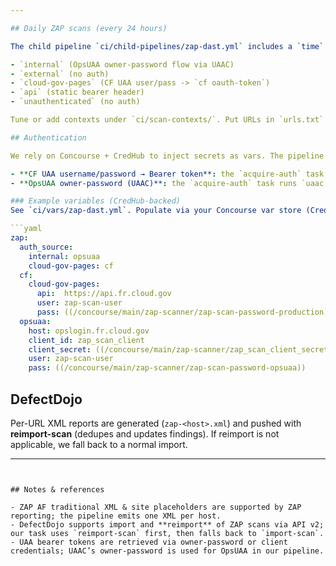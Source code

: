 ```yaml
---

## Daily ZAP scans (every 24 hours)

The child pipeline `ci/child-pipelines/zap-dast.yml` includes a `time` resource with `interval: 24h` and scans the following contexts in parallel:

- `internal` (OpsUAA owner-password flow via UAAC)
- `external` (no auth)
- `cloud-gov-pages` (CF UAA user/pass -> `cf oauth-token`)
- `api` (static bearer header)
- `unauthenticated` (no auth)

Tune or add contexts under `ci/scan-contexts/`. Put URLs in `urls.txt` and settings in `config.yml`. A `test-template.yml` is included to show supported knobs.

## Authentication

We rely on Concourse + CredHub to inject secrets as vars. The pipeline **does not** call `credhub` directly.

- **CF UAA username/password → Bearer token**: the `acquire-auth` task runs `cf oauth-token`, which prints a bearer token that we pass to ZAP as an `Authorization` header. (See CF CLI help for `oauth-token`.)  
- **OpsUAA owner-password (UAAC)**: the `acquire-auth` task runs `uaac token owner get <client> <user> --secret <client_secret> --password <user_password>` to obtain a Bearer token (RFC 6749 “owner password” grant) and injects it as an `Authorization` header.

### Example variables (CredHub-backed)
See `ci/vars/zap-dast.yml`. Populate via your Concourse var store (CredHub):

```yaml
zap:
  auth_source:
    internal: opsuaa
    cloud-gov-pages: cf
  cf:
    cloud-gov-pages:
      api:  https://api.fr.cloud.gov
      user: zap-scan-user
      pass: ((/concourse/main/zap-scanner/zap-scan-password-production))
  opsuaa:
    host: opslogin.fr.cloud.gov
    client_id: zap_scan_client
    client_secret: ((/concourse/main/zap-scanner/zap_scan_client_secret-opsuaa))
    user: zap-scan-user
    pass: ((/concourse/main/zap-scanner/zap-scan-password-opsuaa))
````

## DefectDojo

Per-URL XML reports are generated (`zap-<host>.xml`) and pushed with **reimport-scan** (dedupes and updates findings). If reimport is not applicable, we fall back to a normal import.

---
```


## Notes & references

- ZAP AF traditional XML & site placeholders are supported by ZAP reporting; the pipeline emits one XML per host.
- DefectDojo supports import and **reimport** of ZAP scans via API v2; our task uses `reimport-scan` first, then falls back to `import-scan`.
- UAA bearer tokens are retrieved via owner-password or client credentials; UAAC’s owner-password is used for OpsUAA in our pipeline.
